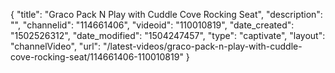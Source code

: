 {
    "title": "Graco Pack N Play with Cuddle Cove Rocking Seat",
    "description": "",
    "channelid": "114661406",
    "videoid": "110010819",
    "date_created": "1502526312",
    "date_modified": "1504247457",
    "type": "captivate",
    "layout": "channelVideo",
    "url": "\/latest-videos\/graco-pack-n-play-with-cuddle-cove-rocking-seat\/114661406-110010819"
}